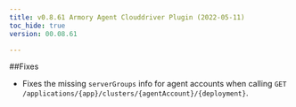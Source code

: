 ```yaml
---
title: v0.8.61 Armory Agent Clouddriver Plugin (2022-05-11)
toc_hide: true
version: 00.08.61

---
```


##Fixes

* Fixes the missing `serverGroups` info for agent accounts when calling `GET /applications/{app}/clusters/{agentAccount}/{deployment}`. 

